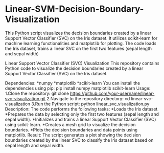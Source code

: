 # Linear-SVM-Decision-Boundary-Visualization
This Python script visualizes the decision boundaries created by a linear Support Vector Classifier (SVC) on the Iris dataset. It utilizes scikit-learn for machine learning functionalities and matplotlib for plotting. The code loads the Iris dataset, trains a linear SVC on the first two features (sepal length and sepal width)

Linear Support Vector Classifier (SVC) Visualization
This repository contains Python code to visualize the decision boundaries created by a linear Support Vector Classifier (SVC) on the Iris dataset.

Dependencies:
*numpy
*matplotlib
*scikit-learn
You can install the dependencies using pip:
pip install numpy matplotlib scikit-learn
Usage:
1.Clone the repository:
git clone https://github.com/your-username/linear-svc-visualization.git
2.Navigate to the repository directory:
cd linear-svc-visualization
3.Run the Python script:
python linear_svc_visualization.py
Description:
The code performs the following tasks:
*Loads the Iris dataset.
*Prepares the data by selecting only the first two features (sepal length and sepal width).
*Initializes and trains a linear Support Vector Classifier (SVC) using scikit-learn.
*Creates a mesh grid to visualize the decision boundaries.
*Plots the decision boundaries and data points using matplotlib.
Result:
The script generates a plot showing the decision boundaries created by the linear SVC to classify the Iris dataset based on sepal length and sepal width.
